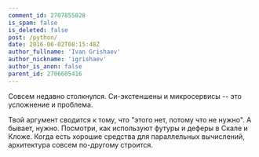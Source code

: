 ```yaml
---
comment_id: 2707855028
is_spam: false
is_deleted: false
post: /python/
date: 2016-06-02T08:15:48Z
author_fullname: 'Ivan Grishaev'
author_nickname: 'igrishaev'
author_is_anon: false
parent_id: 2706605416
---
```


<p>Совсем недавно столкнулся. Си-экстеншены и микросервисы -- это усложнение и проблема.</p><p>Твой аргумент сводится к тому, что "этого нет, потому что не нужно". А бывает, нужно. Посмотри, как используют футуры и деферы в Скале и Кложе. Когда есть хорошие средства для параллельных вычислений, архитектура совсем по-другому строится.</p>
